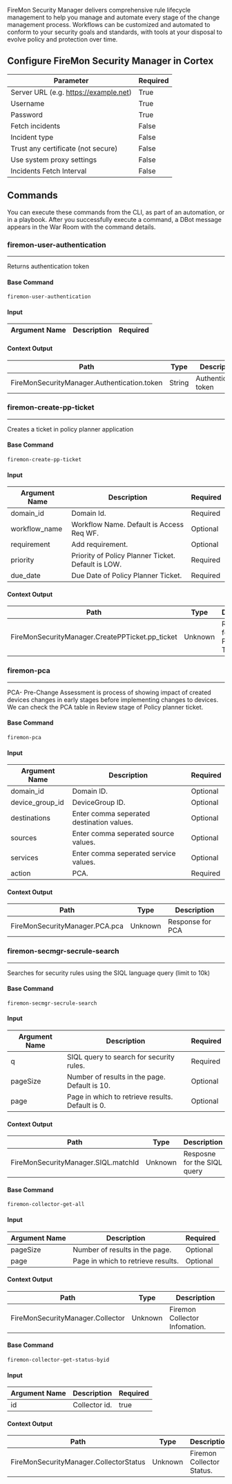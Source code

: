FireMon Security Manager delivers comprehensive rule lifecycle management to help you manage and automate every stage of the change management process. Workflows can be customized and automated to conform to your security goals and standards, with tools at your disposal to evolve policy and protection over time.

## Configure FireMon Security Manager in Cortex


| **Parameter** | **Required** |
| --- | --- |
| Server URL (e.g. <https://example.net>) | True |
| Username | True |
| Password | True |
| Fetch incidents | False |
| Incident type | False |
| Trust any certificate (not secure) | False |
| Use system proxy settings | False |
| Incidents Fetch Interval | False |

## Commands

You can execute these commands from the CLI, as part of an automation, or in a playbook.
After you successfully execute a command, a DBot message appears in the War Room with the command details.

### firemon-user-authentication

***
Returns authentication token


#### Base Command

`firemon-user-authentication`

#### Input

| **Argument Name** | **Description** | **Required** |
| --- | --- | --- |


#### Context Output

| **Path** | **Type** | **Description** |
| --- | --- | --- |
| FireMonSecurityManager.Authentication.token | String | Authentication token | 

### firemon-create-pp-ticket

***
Creates a ticket in policy planner application


#### Base Command

`firemon-create-pp-ticket`

#### Input

| **Argument Name** | **Description** | **Required** |
| --- | --- | --- |
| domain_id | Domain Id. | Required | 
| workflow_name | Workflow Name. Default is Access Req WF. | Optional | 
| requirement | Add requirement. | Optional | 
| priority | Priority of Policy Planner Ticket. Default is LOW. | Required | 
| due_date | Due Date of Policy Planner Ticket. | Required | 


#### Context Output

| **Path** | **Type** | **Description** |
| --- | --- | --- |
| FireMonSecurityManager.CreatePPTicket.pp_ticket | Unknown | Response for Policy Planner Ticket | 

### firemon-pca

***
PCA- Pre-Change Assessment is process of showing impact of created devices changes in early stages before implementing changes to devices. 
We can check the PCA table in Review stage of Policy planner ticket.


#### Base Command

`firemon-pca`

#### Input

| **Argument Name** | **Description** | **Required** |
| --- | --- | --- |
| domain_id | Domain ID. | Optional | 
| device_group_id | DeviceGroup ID. | Optional | 
| destinations | Enter comma seperated destination values. | Optional | 
| sources | Enter comma seperated source values. | Optional | 
| services | Enter comma seperated service values. | Optional | 
| action | PCA. | Required | 


#### Context Output

| **Path** | **Type** | **Description** |
| --- | --- | --- |
| FireMonSecurityManager.PCA.pca | Unknown | Response for PCA | 

### firemon-secmgr-secrule-search

***
Searches for security rules using the SIQL language query (limit to 10k)


#### Base Command

`firemon-secmgr-secrule-search`

#### Input

| **Argument Name** | **Description** | **Required** |
| --- | --- | --- |
| q | SIQL query to search for security rules. | Required | 
| pageSize | Number of results in the page. Default is 10. | Optional | 
| page | Page in which to retrieve results. Default is 0. | Optional | 


#### Context Output

| **Path** | **Type** | **Description** |
| --- | --- | --- |
| FireMonSecurityManager.SIQL.matchId | Unknown | Resposne for the SIQL query | 


#### Base Command

`firemon-collector-get-all`

#### Input

| **Argument Name** | **Description** | **Required** |
| --- | --- | --- |
| pageSize | Number of results in the page. | Optional | 
| page | Page in which to retrieve results. | Optional | 


#### Context Output

| **Path** | **Type** | **Description** |
| --- | --- | --- |
| FireMonSecurityManager.Collector | Unknown | Firemon Collector Infomation. | 


#### Base Command

`firemon-collector-get-status-byid`

#### Input

| **Argument Name** | **Description** | **Required** |
| --- | --- | --- |
| id | Collector id. | true | 


#### Context Output

| **Path** | **Type** | **Description** |
| --- | --- | --- |
| FireMonSecurityManager.CollectorStatus | Unknown | Firemon Collector Status. | 